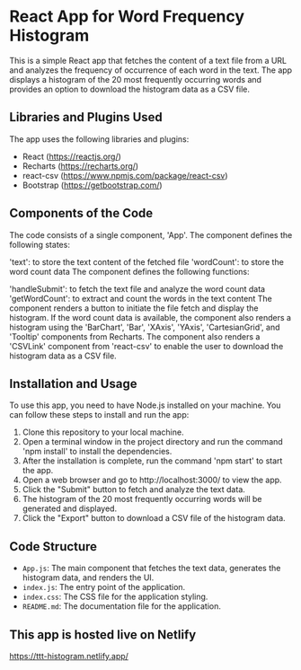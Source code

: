 # React App for Word Frequency Histogram

This is a simple React app that fetches the content of a text file from a URL and analyzes the frequency of occurrence of each word in the text. The app displays a histogram of the 20 most frequently occurring words and provides an option to download the histogram data as a CSV file.

## Libraries and Plugins Used

The app uses the following libraries and plugins:

- React (https://reactjs.org/)
- Recharts (https://recharts.org/)
- react-csv (https://www.npmjs.com/package/react-csv)
- Bootstrap (https://getbootstrap.com/)

## Components of the Code

The code consists of a single component, 'App'. The component defines the following states:

'text': to store the text content of the fetched file
'wordCount': to store the word count data
The component defines the following functions:

'handleSubmit': to fetch the text file and analyze the word count data
'getWordCount': to extract and count the words in the text content
The component renders a button to initiate the file fetch and display the histogram. If the word count data is available, the component also renders a histogram using the 'BarChart', 'Bar', 'XAxis', 'YAxis', 'CartesianGrid', and 'Tooltip' components from Recharts. The component also renders a 'CSVLink' component from 'react-csv' to enable the user to download the histogram data as a CSV file.

## Installation and Usage

To use this app, you need to have Node.js installed on your machine. You can follow these steps to install and run the app:

1. Clone this repository to your local machine.
2. Open a terminal window in the project directory and run the command 'npm install' to install the dependencies.
3. After the installation is complete, run the command 'npm start' to start the app.
4. Open a web browser and go to http://localhost:3000/ to view the app.
5. Click the "Submit" button to fetch and analyze the text data.
6. The histogram of the 20 most frequently occurring words will be generated and displayed.
7. Click the "Export" button to download a CSV file of the histogram data.

## Code Structure

- `App.js`: The main component that fetches the text data, generates the histogram data, and renders the UI.
- `index.js`: The entry point of the application.
- `index.css`: The CSS file for the application styling.
- `README.md`: The documentation file for the application.

## This app is hosted live on Netlify

https://ttt-histogram.netlify.app/
